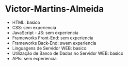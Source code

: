 # Victor-Martins-Almeida
- HTML: basico
- CSS: sem experiencia
- JavaScript - JS: sem experiencia 
- Frameworks Front-End: sem experiencia
-  Frameworks Back-End: swem experiencia 
- Linguagens de Servidor WEB: basico
- Utilização de Banco de Dados no Servidor WEB: basico
- APIs: sem experiencia 
